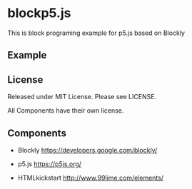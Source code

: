 # blockp5.js
This is block programing example for p5.js based on Blockly

## Example

## License

Released under MIT License. Please see LICENSE.

All Components have their own license.

## Components

- Blockly
  https://developers.google.com/blockly/

- p5.js
  https://p5js.org/

- HTMLkickstart
  http://www.99lime.com/elements/
